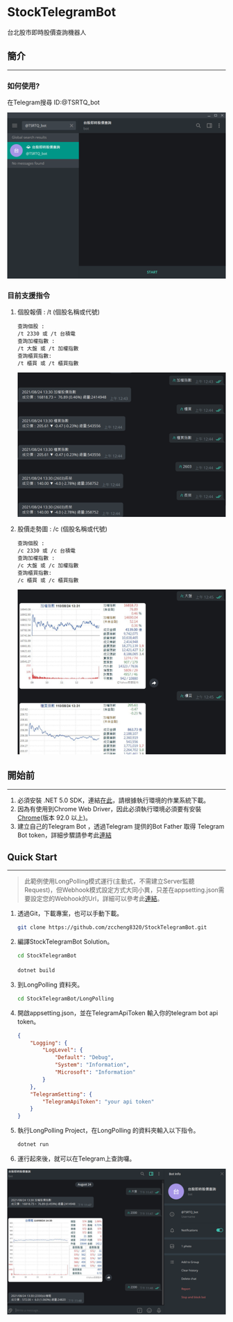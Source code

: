 # StockTelegramBot

台北股市即時股價查詢機器人

## 簡介

---

### 如何使用?

在Telegram搜尋 ID:@TSRTQ_bot

![sarch](https://raw.githubusercontent.com/zccheng8320/StockTelegramBot/master/img/sarch.png)

### 目前支援指令

1. 個股報價 : /t (個股名稱或代號)

    ``` telegram command
    查詢個股 :
    /t 2330 或 /t 台積電
    查詢加權指數 :
    /t 大盤 或 /t 加權指數
    查詢櫃買指數:
    /t 櫃買 或 /t 櫃買指數
    ```

    ![text](https://raw.githubusercontent.com/zccheng8320/StockTelegramBot/master/img/text.png)

2. 股價走勢圖 : /c  (個股名稱或代號)

    ``` telegram command
    查詢個股 :
    /c 2330 或 /c 台積電
    查詢加權指數 :
    /c 大盤 或 /c 加權指數
    查詢櫃買指數:
    /c 櫃買 或 /c 櫃買指數
    ```

    ![chart](https://raw.githubusercontent.com/zccheng8320/StockTelegramBot/master/img/chart.png)

## 開始前

---

1. 必須安裝 .NET 5.0 SDK，連結[在此](https://dotnet.microsoft.com/download)，請根據執行環境的作業系統下載。
2. 因為有使用到Chrome Web Driver，因此必須執行環境必須要有安裝[Chrome](https://www.google.com/intl/zh-TW/chrome/?brand=FKPE&gclid=Cj0KCQjwsZKJBhC0ARIsAJ96n3VDJ_X1xFONlf40caWSU3EacqzJ_XdvoWRnYGD1z0ZCja0hc3AY0AQaAvOIEALw_wcB&gclsrc=aw.ds)(版本 92.0 以上)。
3. 建立自己的Telegram Bot ，透過Telegram 提供的Bot Father 取得 Telegram Bot token，詳細步驟請參考此[連結](https://core.telegram.org/bots#6-botfather)


## Quick Start

---

> 此範例使用LongPolling模式運行(主動式，不需建立Server監聽Request)，但Webhook模式設定方式大同小異，只差在appsetting.json需要設定您的Webhook的Url，詳細可以參考此[連結](https://github.com/zccheng8320/TelegramBotExtensions)。

1. 透過Git，下載專案，也可以手動下載。

    ```bash
    git clone https://github.com/zccheng8320/StockTelegramBot.git
    ```

2. 編譯StockTelegramBot Solution。

    ```bash
    cd StockTelegramBot

    dotnet build
    ```

3. 到LongPolling 資料夾。

    ```bash
    cd StockTelegramBot/LongPolling
    ```

4. 開啟appsetting.json，並在TelegramApiToken 輸入你的telegram bot api token。

    ```json
    {
        "Logging": {
            "LogLevel": {
                "Default": "Debug",
                "System": "Information",
                "Microsoft": "Information"
            }
        },
        "TelegramSetting": {
            "TelegramApiToken": "your api token"
        }
    }
    ```

5. 執行LongPolling Project，在LongPolling 的資料夾輸入以下指令。

    ```bash
    dotnet run
    ```

6. 運行起來後，就可以在Telegram上查詢囉。

![demo](https://raw.githubusercontent.com/zccheng8320/StockTelegramBot/master/img/demo.png)
